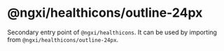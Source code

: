 # @ngxi/healthicons/outline-24px

Secondary entry point of `@ngxi/healthicons`. It can be used by importing from `@ngxi/healthicons/outline-24px`.
